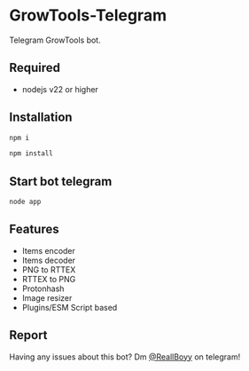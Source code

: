 # GrowTools-Telegram
Telegram GrowTools bot.

## Required
- nodejs v22 or higher

## Installation
```bash
npm i
```

```bash
npm install
```

## Start bot telegram
```bash
node app
```

## Features
- Items encoder
- Items decoder
- PNG to RTTEX
- RTTEX to PNG
- Protonhash
- Image resizer
- Plugins/ESM Script based

## Report
Having any issues about this bot? Dm [@ReallBoyy](https://t.me/reallboyy2_4) on telegram!
